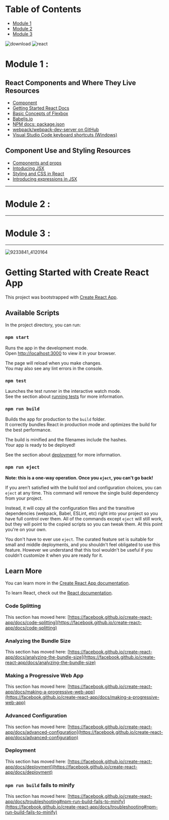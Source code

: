 # Table of Contents

- [Module 1](#module-1-)
- [Module 2](#module-2-)
- [Module 3](#module-3-)

![download](https://github.com/user-attachments/assets/7234935b-bfab-4f16-88d0-a4aa5040032c)
![react](https://github.com/user-attachments/assets/d85b64ec-90fb-4df1-b8d9-201a34eb4943)

# Module 1 :


## React Components and Where They Live Resources

- [Component](https://react.dev/reference/react/Component#catching-rendering-errors-with-an-error-boundary)
- [Getting Started React Docs](https://legacy.reactjs.org/docs/getting-started.html)
- [Basic Concepts of Flexbox](https://developer.mozilla.org/en-US/docs/Web/CSS/CSS_flexible_box_layout/Basic_concepts_of_flexbox)
- [Babeljs.io](https://babeljs.io/)
- [NPM docs: package.json](https://docs.npmjs.com/cli/v7/configuring-npm/package-json)
- [webpack/webpack-dev-server on GitHub](https://github.com/webpack/webpack-dev-server)
- [Visual Studio Code keyboard shortcuts (Windows)](https://legacy.reactjs.org/docs/getting-started.html)

## Component Use and Styling Resources

- [Components and props](https://legacy.reactjs.org/docs/components-and-props.html)
- [Intoducing JSX](https://legacy.reactjs.org/docs/introducing-jsx.html)
- [Styling and CSS in React](https://legacy.reactjs.org/docs/faq-styling.html)
- [Introducing expressions in JSX](https://legacy.reactjs.org/docs/introducing-jsx.html#embedding-expressions-in-jsx)

---

# Module 2 :

---

# Module 3 :


---
![9233841_4120164](https://github.com/user-attachments/assets/6179e909-e580-4e3b-9c16-ffd1784c8773)









# Getting Started with Create React App

This project was bootstrapped with [Create React App](https://github.com/facebook/create-react-app).

## Available Scripts

In the project directory, you can run:

### `npm start`

Runs the app in the development mode.\
Open [http://localhost:3000](http://localhost:3000) to view it in your browser.

The page will reload when you make changes.\
You may also see any lint errors in the console.

### `npm test`

Launches the test runner in the interactive watch mode.\
See the section about [running tests](https://facebook.github.io/create-react-app/docs/running-tests) for more information.

### `npm run build`

Builds the app for production to the `build` folder.\
It correctly bundles React in production mode and optimizes the build for the best performance.

The build is minified and the filenames include the hashes.\
Your app is ready to be deployed!

See the section about [deployment](https://facebook.github.io/create-react-app/docs/deployment) for more information.

### `npm run eject`

**Note: this is a one-way operation. Once you `eject`, you can't go back!**

If you aren't satisfied with the build tool and configuration choices, you can `eject` at any time. This command will remove the single build dependency from your project.

Instead, it will copy all the configuration files and the transitive dependencies (webpack, Babel, ESLint, etc) right into your project so you have full control over them. All of the commands except `eject` will still work, but they will point to the copied scripts so you can tweak them. At this point you're on your own.

You don't have to ever use `eject`. The curated feature set is suitable for small and middle deployments, and you shouldn't feel obligated to use this feature. However we understand that this tool wouldn't be useful if you couldn't customize it when you are ready for it.

## Learn More

You can learn more in the [Create React App documentation](https://facebook.github.io/create-react-app/docs/getting-started).

To learn React, check out the [React documentation](https://reactjs.org/).

### Code Splitting

This section has moved here: [https://facebook.github.io/create-react-app/docs/code-splitting](https://facebook.github.io/create-react-app/docs/code-splitting)

### Analyzing the Bundle Size

This section has moved here: [https://facebook.github.io/create-react-app/docs/analyzing-the-bundle-size](https://facebook.github.io/create-react-app/docs/analyzing-the-bundle-size)

### Making a Progressive Web App

This section has moved here: [https://facebook.github.io/create-react-app/docs/making-a-progressive-web-app](https://facebook.github.io/create-react-app/docs/making-a-progressive-web-app)

### Advanced Configuration

This section has moved here: [https://facebook.github.io/create-react-app/docs/advanced-configuration](https://facebook.github.io/create-react-app/docs/advanced-configuration)

### Deployment

This section has moved here: [https://facebook.github.io/create-react-app/docs/deployment](https://facebook.github.io/create-react-app/docs/deployment)

### `npm run build` fails to minify

This section has moved here: [https://facebook.github.io/create-react-app/docs/troubleshooting#npm-run-build-fails-to-minify](https://facebook.github.io/create-react-app/docs/troubleshooting#npm-run-build-fails-to-minify)
